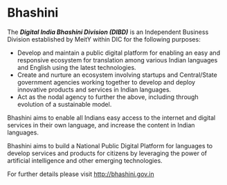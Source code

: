
# Bhashini
The <b><i>Digital India Bhashini Division (DIBD)</i></b> is an Independent Business Division established by MeitY within DIC for the following purposes:

- Develop and maintain a public digital platform for enabling an easy and responsive ecosystem for translation among various Indian languages and English using the latest technologies.
- Create and nurture an ecosystem involving startups and Central/State government agencies working together to develop and deploy innovative products and services in Indian languages.
- Act as the nodal agency to further the above, including through evolution of a sustainable model.

Bhashini aims to enable all Indians easy access to the internet and digital services in their own language, and increase the content in Indian languages.

Bhashini aims to build a National Public Digital Platform for languages to develop services and products for citizens by leveraging the power of artificial intelligence and other emerging technologies.

For further details please visit http://bhashini.gov.in


<!--

**Here are some ideas to get you started:**

🙋‍♀️ A short introduction - what is your organization all about?
🌈 Contribution guidelines - how can the community get involved?
👩‍💻 Useful resources - where can the community find your docs? Is there anything else the community should know?
🍿 Fun facts - what does your team eat for breakfast?
🧙 Remember, you can do mighty things with the power of [Markdown](https://docs.github.com/github/writing-on-github/getting-started-with-writing-and-formatting-on-github/basic-writing-and-formatting-syntax)
-->
